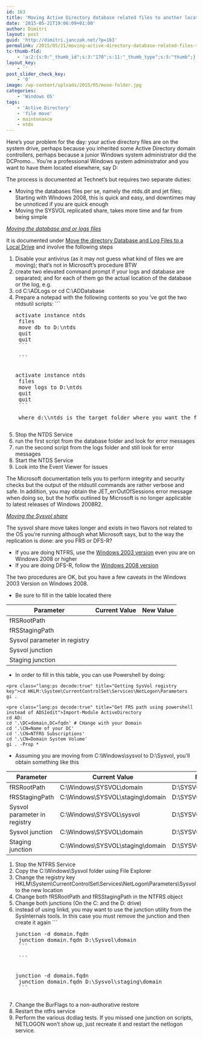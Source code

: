 ```yaml
---
id: 163
title: 'Moving Active Directory database related files to another location'
date: '2015-05-21T19:06:09+01:00'
author: Dimitri
layout: post
guid: 'http://dimitri.janczak.net/?p=163'
permalink: /2015/05/21/moving-active-directory-database-related-files-to-another-location/
tc-thumb-fld:
    - 'a:2:{s:9:"_thumb_id";s:3:"170";s:11:"_thumb_type";s:5:"thumb";}'
layout_key:
    - ''
post_slider_check_key:
    - '0'
image: /wp-content/uploads/2015/05/move-folder.jpg
categories:
    - 'Windows OS'
tags:
    - 'Active Directory'
    - 'file move'
    - maintenance
    - ntds
---
```


Here’s your problem for the day: your active directory files are on the system drive, perhaps because you inherited some Active Directory domain controllers, perhaps because a junior Windows system administrator did the DCPromo… You’re a professional Windows system administrator and you want to have them located elsewhere, say D:

The process is documented at Technet’s but requires two separate duties:

- Moving the databases files per se, namely the ntds.dit and jet files; Starting with WIndows 2008, this is quick and easy, and downtimes may be unnoticed if you are quick enough
- Moving the SYSVOL replicated share, takes more time and far from being simple

<span style="text-decoration: underline;">*Moving the database and or logs files*</span>

It is documented under [Move the directory Database and Log Files to a Local Drive](https://technet.microsoft.com/en-us/library/cc816720%28v=ws.10%29.aspx) and involve the following steps

1. Disable your antivirus (as it may not guess what kind of files we are moving); that’s not in Microsoft’s procedure BTW
2. create two elevated command prompt if your logs and database are separated; and for each of them go the actual location of the database or the log, e.g.
3. cd C:\\ADLogs or cd C:\\ADDatabase
4. Prepare a notepad with the following contents so you ‘ve got the two ntdsutil scripts: ```
    <pre class="lang:batch decode:true" title="ntdsutil script to move database files">activate instance ntds
    files
    move db to D:\ntds
    quit
    quit
    ```
    
    ```
    <pre class="lang:batch decode:true" title="ntdsutil script to move log files">activate instance ntds
    files
    move logs to D:\ntds
    quit
    quit
    ```
    
    where d:\\ntds is the target folder where you want the files to be moved to. I do not follow the practice to separate logs from databases because in most cases the speed of the storage is no longer the culprit and nowadays you likely have no influence over it (Virtual machines datastores, etc.),. What I want to achieve is separating the Active Directory files from the OS files.
5. Stop the NTDS Service
6. run the first script from the database folder and look for error messages
7. run the second script from the logs folder and still look for error messages
8. Start the NTDS Service
9. Look into the Event Viewer for issues

The Microsoft documentation tells you to perform integrity and security checks but the output of the ntdsutil commands are rather verbose and safe. In addition, you may obtain the JET\_errOutOfSessions error message when doing so, but the hotfix outlined by Microsoft is no longer applicable to latest releases of Windows 2008R2.

*<span style="text-decoration: underline;">Moving the Sysvol share</span>*

The sysvol share move takes longer and exists in two flavors not related to the OS you’re running although what Microsoft says, but to the way the replication is done: are you FRS or DFS-R?

- If you are doing NTFRS, use the [Windows 2003 version](https://technet.microsoft.com/en-us/library/cc786035%28v=ws.10%29.aspx) even you are on Windows 2008 or higher
- If you are doing DFS-R, follow the [Windows 2008 version](https://technet.microsoft.com/en-us/library/cc816594%28v=ws.10%29.aspx)

The two procedures are OK, but you have a few caveats in the Windows 2003 Version on Windows 2008.

- Be sure to fill in the table located there

| Parameter | Current Value | New Value |
|---|---|---|
| fRSRootPath |  |  |
| fRSStagingPath |  |  |
| Sysvol parameter in registry |  |  |
| Sysvol junction |  |  |
| Staging junction |  |  |

- In order to fill in this table, you can use Powershell by doing:

```
<pre class="lang:ps decode:true" title="Getting SysVol registry key">cd HKLM:\System\CurrentControlSet\Services\NetLogon\Parameters
gi .
```

```
<pre class="lang:ps decode:true" title="Get FRS path using powershell instead of ADSIedit">Import-Module ActiveDirectory
cd AD:
cd '.\DC=domain,DC=fqdn' # CHange with your Domain
cd '.\CN=Name of your DC'
cd '.\CN=NTFRS Subscriptions'
cd '.\CN=Domain System Volume'
gi . -Prop *
```

- Assuming you are moving from C:\\Windows\\sysvol to D:\\Sysvol, you’ll obtain something like this

| Parameter | Current Value | New Value |
|---|---|---|
| fRSRootPath | C:\\Windows\\SYSVOL\\domain | D:\\SYSVOL\\domain |
| fRSStagingPath | C:\\Windows\\SYSVOL\\staging\\domain | D:\\SYSVOL\\staging\\domain |
| Sysvol parameter in registry | C:\\Windows\\SYSVOL\\sysvol | D:\\SYSVOL\\sysvol |
| Sysvol junction | C:\\Windows\\SYSVOL\\domain | D:\\SYSVOL\\domain |
| Staging junction | C:\\Windows\\SYSVOL\\staging\\domain | D:\\SYSVOL\\staging\\domain |

1. Stop the NTFRS Service
2. Copy the C:\\Windows\\Sysvol folder using File Explorer
3. Change the registry key HKLM\\System\\CurrentControlSet\\Services\\NetLogon\\Parameters\\Sysvol to the new location
4. Change both fRSRootPath and fRSStagingPath in the NTFRS object
5. Change both junctions (On the C: and the D: drive)
6. instead of using linkd, you may want to use the junction utility from the SysInternals tools. In this case you must remove the junction and then create it again ```
    <pre class="lang:batch decode:true" title="junction commands for sysvol">junction -d domain.fqdn
    junction domain.fqdn D:\Sysvol\domain
    ```
    
    ```
    <pre class="lang:batch decode:true" title="junction commands for staging">junction -d domain.fqdn
    junction domain.fqdn D:\Sysvol\staging\domain
    ```
7. Change the BurFlags to a non-authorative restore
8. Restart the ntfrs service
9. Perform the various dcdiag tests. If you missed one junction on scripts, NETLOGON won’t show up, just recreate it and restart the netlogon service.